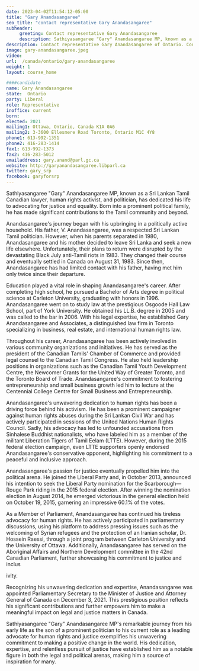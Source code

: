 ```yaml
---
date: 2023-04-02T11:54:12-05:00
title: "Gary Anandasangaree"
seo_title: "contact representative Gary Anandasangaree"
subheader:
     greeting: Contact representative Gary Anandasangaree
     description: Sathiyasangaree "Gary" Anandasangaree MP, known as a Sri Lankan Tamil Canadian lawyer, human rights activist, and politician, has dedicated his life to advocating for justice and equality.
description: Contact representative Gary Anandasangaree of Ontario. Contact information for Gary Anandasangaree includes email address, phone number, and mailing address.
image: gary-anandasangaree.jpeg
video:
url:  /canada/ontario/gary-anandasangaree
weight: 1
layout: course_home

####candidate
name: Gary Anandasangaree
state:	Ontario
party: Liberal
role: Representative
inoffice: current
born:
elected: 2021
mailing1: Ottawa, Ontario, Canada K1A 0A6
mailing2: 3-3600 Ellesmere Road Toronto, Ontario M1C 4Y8
phone1: 613-992-1351
phone2: 416-283-1414
fax1: 613-992-1373
fax2: 416-283-5012
emailaddress: gary.anand@parl.gc.ca
website: http://garyanandasangaree.libparl.ca
twitter: gary_srp
facebook: garyforsrp
---
```


Sathiyasangaree "Gary" Anandasangaree MP, known as a Sri Lankan Tamil Canadian lawyer, human rights activist, and politician, has dedicated his life to advocating for justice and equality. Born into a prominent political family, he has made significant contributions to the Tamil community and beyond.

Anandasangaree's journey began with his upbringing in a politically active household. His father, V. Anandasangaree, was a respected Sri Lankan Tamil politician. However, when his parents separated in 1980, Anandasangaree and his mother decided to leave Sri Lanka and seek a new life elsewhere. Unfortunately, their plans to return were disrupted by the devastating Black July anti-Tamil riots in 1983. They changed their course and eventually settled in Canada on August 31, 1983. Since then, Anandasangaree has had limited contact with his father, having met him only twice since their departure.

Education played a vital role in shaping Anandasangaree's career. After completing high school, he pursued a Bachelor of Arts degree in political science at Carleton University, graduating with honors in 1996. Anandasangaree went on to study law at the prestigious Osgoode Hall Law School, part of York University. He obtained his LL.B. degree in 2005 and was called to the bar in 2006. With his legal expertise, he established Gary Anandasangaree and Associates, a distinguished law firm in Toronto specializing in business, real estate, and international human rights law.

Throughout his career, Anandasangaree has been actively involved in various community organizations and initiatives. He has served as the president of the Canadian Tamils' Chamber of Commerce and provided legal counsel to the Canadian Tamil Congress. He also held leadership positions in organizations such as the Canadian Tamil Youth Development Centre, the Newcomer Grants for the United Way of Greater Toronto, and the Toronto Board of Trade. Anandasangaree's commitment to fostering entrepreneurship and small business growth led him to lecture at the Centennial College Centre for Small Business and Entrepreneurship.

Anandasangaree's unwavering dedication to human rights has been a driving force behind his activism. He has been a prominent campaigner against human rights abuses during the Sri Lankan Civil War and has actively participated in sessions of the United Nations Human Rights Council. Sadly, his advocacy has led to unfounded accusations from Sinhalese Buddhist nationalists, who have labeled him as a member of the militant Liberation Tigers of Tamil Eelam (LTTE). However, during the 2015 federal election campaign, even LTTE supporters openly endorsed Anandasangaree's conservative opponent, highlighting his commitment to a peaceful and inclusive approach.

Anandasangaree's passion for justice eventually propelled him into the political arena. He joined the Liberal Party and, in October 2013, announced his intention to seek the Liberal Party nomination for the Scarborough—Rouge Park riding in the 2015 federal election. After winning the nomination election in August 2014, he emerged victorious in the general election held on October 19, 2015, garnering an impressive 60.1% of the votes.

As a Member of Parliament, Anandasangaree has continued his tireless advocacy for human rights. He has actively participated in parliamentary discussions, using his platform to address pressing issues such as the welcoming of Syrian refugees and the protection of an Iranian scholar, Dr. Hossein Raessi, through a joint program between Carleton University and the University of Ottawa. Additionally, Anandasangaree has served on the Aboriginal Affairs and Northern Development committee in the 42nd Canadian Parliament, further showcasing his commitment to justice and inclus

ivity.

Recognizing his unwavering dedication and expertise, Anandasangaree was appointed Parliamentary Secretary to the Minister of Justice and Attorney General of Canada on December 3, 2021. This prestigious position reflects his significant contributions and further empowers him to make a meaningful impact on legal and justice matters in Canada.

Sathiyasangaree "Gary" Anandasangaree MP's remarkable journey from his early life as the son of a prominent politician to his current role as a leading advocate for human rights and justice exemplifies his unwavering commitment to making a positive change in the world. His dedication, expertise, and relentless pursuit of justice have established him as a notable figure in both the legal and political arenas, making him a source of inspiration for many.
